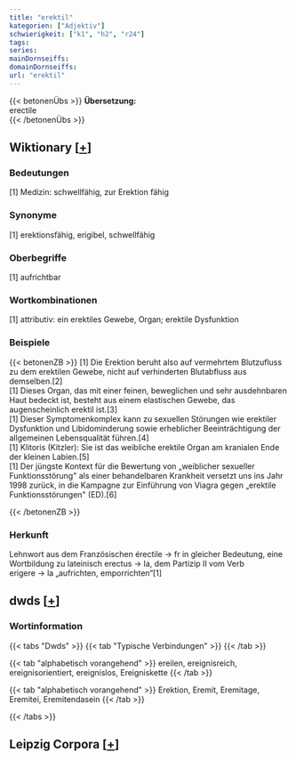 ```yaml
---
title: "erektil"
kategorien: ["Adjektiv"]
schwierigkeit: ["k1", "h2", "r24"]
tags:
series:
mainDornseiffs:
domainDornseiffs:
url: "erektil"
---
```


{{< betonenÜbs >}}
**Übersetzung:**  
erectile  
{{< /betonenÜbs >}}

## Wiktionary [[+](https://de.wiktionary.org/wiki/erektil)]

### Bedeutungen
[1] Medizin: schwellfähig, zur Erektion fähig  

### Synonyme
[1] erektionsfähig, erigibel, schwellfähig  

### Oberbegriffe
[1] aufrichtbar  

### Wortkombinationen
[1] attributiv: ein erektiles Gewebe, Organ; erektile Dysfunktion  

### Beispiele
{{< betonenZB >}}
[1] Die Erektion beruht also auf vermehrtem Blutzufluss zu dem erektilen Gewebe, nicht auf verhinderten Blutabfluss aus demselben.[2]  
[1] Dieses Organ, das mit einer feinen, beweglichen und sehr ausdehnbaren Haut bedeckt ist, besteht aus  einem elastischen Gewebe, das augenscheinlich erektil ist.[3]  
[1] Dieser Symptomenkomplex kann zu sexuellen Störungen wie erektiler Dysfunktion und Libidominderung sowie erheblicher Beeinträchtigung der allgemeinen Lebensqualität führen.[4]  
[1] Klitoris (Kitzler): Sie ist das weibliche erektile Organ am kranialen Ende der kleinen Labien.[5]  
[1] Der jüngste Kontext für die Bewertung von „weiblicher sexueller Funktionsstörung" als einer behandelbaren Krankheit versetzt uns ins Jahr 1998 zurück, in die Kampagne zur Einführung von Viagra gegen „erektile Funktionsstörungen" (ED).[6]  

{{< /betonenZB >}}
### Herkunft
Lehnwort aus dem Französischen érectile → fr in gleicher Bedeutung, eine Wortbildung zu lateinisch erectus → la, dem Partizip II vom Verb erigere → la „aufrichten, emporrichten“[1]  



## dwds [[+](https://www.dwds.de/wb/erektil)]

### Wortinformation
{{< tabs "Dwds" >}}
{{< tab "Typische Verbindungen" >}}
{{< /tab >}}

{{< tab "alphabetisch vorangehend" >}}
ereilen, ereignisreich, ereignisorientiert, ereignislos, Ereigniskette
{{< /tab >}}

{{< tab "alphabetisch vorangehend" >}}
Erektion, Eremit, Eremitage, Eremitei, Eremitendasein
{{< /tab >}}

{{< /tabs >}}

## Leipzig Corpora [[+](https://corpora.uni-leipzig.de/en/res?word=erektil&corpusId=deu_newscrawl-public_2018)]

